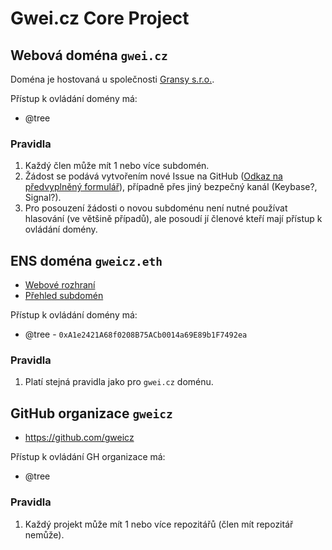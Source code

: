 # Gwei.cz Core Project

## Webová doména `gwei.cz` 

Doména je hostovaná u společnosti [Gransy s.r.o.](https://gransy.com/).

Přístup k ovládání domény má:
* @tree

### Pravidla
1. Každý člen může mít 1 nebo více subdomén.
1. Žádost se podává vytvořením nové Issue na GitHub ([Odkaz na předvyplněný formulář](https://github.com/gweicz/core/issues/new?title=%C5%BD%C3%A1dost%20o%20novou%20subdom%C3%A9nu%20XXX&body=)), případně přes jiný bezpečný kanál (Keybase?, Signal?).
1. Pro posouzení žádosti o novou subdoménu není nutné používat hlasování (ve většině případů), ale posoudí jí členové kteří mají přístup k ovládání domény.

## ENS doména `gweicz.eth` 

* [Webové rozhraní](https://app.ens.domains/name/gweicz.eth)
* [Přehled subdomén](https://app.ens.domains/name/gweicz.eth/subdomains)

Přístup k ovládání domény má:
* @tree - `0xA1e2421A68f0208B75ACb0014a69E89b1F7492ea`

### Pravidla
1. Platí stejná pravidla jako pro `gwei.cz` doménu.


## GitHub organizace `gweicz`

* https://github.com/gweicz

Přístup k ovládání GH organizace má:
* @tree

### Pravidla
1. Každý projekt může mít 1 nebo více repozitářů (člen mít repozitář nemůže).
